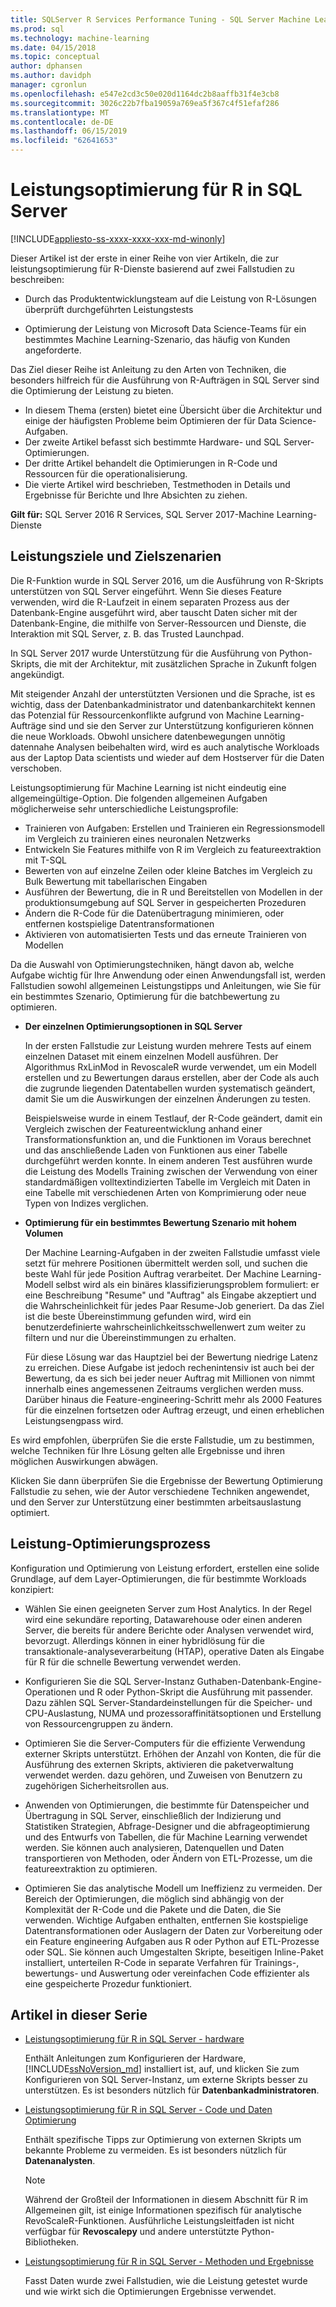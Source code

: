 ```yaml
---
title: SQLServer R Services Performance Tuning - SQL Server Machine Learning-Dienste
ms.prod: sql
ms.technology: machine-learning
ms.date: 04/15/2018
ms.topic: conceptual
author: dphansen
ms.author: davidph
manager: cgronlun
ms.openlocfilehash: e547e2cd3c50e020d1164dc2b8aaffb31f4e3cb8
ms.sourcegitcommit: 3026c22b7fba19059a769ea5f367c4f51efaf286
ms.translationtype: MT
ms.contentlocale: de-DE
ms.lasthandoff: 06/15/2019
ms.locfileid: "62641653"
---
```

# <a name="performance-tuning-for-r-in-sql-server"></a>Leistungsoptimierung für R in SQL Server
[!INCLUDE[appliesto-ss-xxxx-xxxx-xxx-md-winonly](../../includes/appliesto-ss-xxxx-xxxx-xxx-md-winonly.md)]

Dieser Artikel ist der erste in einer Reihe von vier Artikeln, die zur leistungsoptimierung für R-Dienste basierend auf zwei Fallstudien zu beschreiben:

- Durch das Produktentwicklungsteam auf die Leistung von R-Lösungen überprüft durchgeführten Leistungstests

- Optimierung der Leistung von Microsoft Data Science-Teams für ein bestimmtes Machine Learning-Szenario, das häufig von Kunden angeforderte.

Das Ziel dieser Reihe ist Anleitung zu den Arten von Techniken, die besonders hilfreich für die Ausführung von R-Aufträgen in SQL Server sind die Optimierung der Leistung zu bieten.

+ In diesem Thema (ersten) bietet eine Übersicht über die Architektur und einige der häufigsten Probleme beim Optimieren der für Data Science-Aufgaben.
+ Der zweite Artikel befasst sich bestimmte Hardware- und SQL Server-Optimierungen.
+ Der dritte Artikel behandelt die Optimierungen in R-Code und Ressourcen für die operationalisierung.
+ Die vierte Artikel wird beschrieben, Testmethoden in Details und Ergebnisse für Berichte und Ihre Absichten zu ziehen.

**Gilt für:** SQL Server 2016 R Services, SQL Server 2017-Machine Learning-Dienste

## <a name="performance-goals-and-targeted-scenarios"></a>Leistungsziele und Zielszenarien

Die R-Funktion wurde in SQL Server 2016, um die Ausführung von R-Skripts unterstützen von SQL Server eingeführt. Wenn Sie dieses Feature verwenden, wird die R-Laufzeit in einem separaten Prozess aus der Datenbank-Engine ausgeführt wird, aber tauscht Daten sicher mit der Datenbank-Engine, die mithilfe von Server-Ressourcen und Dienste, die Interaktion mit SQL Server, z. B. das Trusted Launchpad.

In SQL Server 2017 wurde Unterstützung für die Ausführung von Python-Skripts, die mit der Architektur, mit zusätzlichen Sprache in Zukunft folgen angekündigt.

Mit steigender Anzahl der unterstützten Versionen und die Sprache, ist es wichtig, dass der Datenbankadministrator und datenbankarchitekt kennen das Potenzial für Ressourcenkonflikte aufgrund von Machine Learning-Aufträge sind und sie den Server zur Unterstützung konfigurieren können die neue Workloads. Obwohl unsichere datenbewegungen unnötig datennahe Analysen beibehalten wird, wird es auch analytische Workloads aus der Laptop Data scientists und wieder auf dem Hostserver für die Daten verschoben.

Leistungsoptimierung für Machine Learning ist nicht eindeutig eine allgemeingültige-Option. Die folgenden allgemeinen Aufgaben möglicherweise sehr unterschiedliche Leistungsprofile:

- Trainieren von Aufgaben: Erstellen und Trainieren ein Regressionsmodell im Vergleich zu trainieren eines neuronalen Netzwerks
- Entwickeln Sie Features mithilfe von R im Vergleich zu featureextraktion mit T-SQL
- Bewerten von auf einzelne Zeilen oder kleine Batches im Vergleich zu Bulk Bewertung mit tabellarischen Eingaben
- Ausführen der Bewertung, die in R und Bereitstellen von Modellen in der produktionsumgebung auf SQL Server in gespeicherten Prozeduren
- Ändern die R-Code für die Datenübertragung minimieren, oder entfernen kostspielige Datentransformationen
- Aktivieren von automatisierten Tests und das erneute Trainieren von Modellen

Da die Auswahl von Optimierungstechniken, hängt davon ab, welche Aufgabe wichtig für Ihre Anwendung oder einen Anwendungsfall ist, werden Fallstudien sowohl allgemeinen Leistungstipps und Anleitungen, wie Sie für ein bestimmtes Szenario, Optimierung für die batchbewertung zu optimieren.

+ **Der einzelnen Optimierungsoptionen in SQL Server**

    In der ersten Fallstudie zur Leistung wurden mehrere Tests auf einem einzelnen Dataset mit einem einzelnen Modell ausführen. Der Algorithmus RxLinMod in RevoscaleR wurde verwendet, um ein Modell erstellen und zu Bewertungen daraus erstellen, aber der Code als auch die zugrunde liegenden Datentabellen wurden systematisch geändert, damit Sie um die Auswirkungen der einzelnen Änderungen zu testen.

    Beispielsweise wurde in einem Testlauf, der R-Code geändert, damit ein Vergleich zwischen der Featureentwicklung anhand einer Transformationsfunktion an, und die Funktionen im Voraus berechnet und das anschließende Laden von Funktionen aus einer Tabelle durchgeführt werden konnte. In einem anderen Test ausführen wurde die Leistung des Modells Training zwischen der Verwendung von einer standardmäßigen volltextindizierten Tabelle im Vergleich mit Daten in eine Tabelle mit verschiedenen Arten von Komprimierung oder neue Typen von Indizes verglichen.

+ **Optimierung für ein bestimmtes Bewertung Szenario mit hohem Volumen**

    Der Machine Learning-Aufgaben in der zweiten Fallstudie umfasst viele setzt für mehrere Positionen übermittelt werden soll, und suchen die beste Wahl für jede Position Auftrag verarbeitet. Der Machine Learning-Modell selbst wird als ein binäres klassifizierungsproblem formuliert: er eine Beschreibung "Resume" und "Auftrag" als Eingabe akzeptiert und die Wahrscheinlichkeit für jedes Paar Resume-Job generiert. Da das Ziel ist die beste Übereinstimmung gefunden wird, wird ein benutzerdefinierte wahrscheinlichkeitsschwellenwert zum weiter zu filtern und nur die Übereinstimmungen zu erhalten.

    Für diese Lösung war das Hauptziel bei der Bewertung niedrige Latenz zu erreichen. Diese Aufgabe ist jedoch rechenintensiv ist auch bei der Bewertung, da es sich bei jeder neuer Auftrag mit Millionen von nimmt innerhalb eines angemessenen Zeitraums verglichen werden muss. Darüber hinaus die Feature-engineering-Schritt mehr als 2000 Features für die einzelnen fortsetzen oder Auftrag erzeugt, und einen erheblichen Leistungsengpass wird.

Es wird empfohlen, überprüfen Sie die erste Fallstudie, um zu bestimmen, welche Techniken für Ihre Lösung gelten alle Ergebnisse und ihren möglichen Auswirkungen abwägen.

Klicken Sie dann überprüfen Sie die Ergebnisse der Bewertung Optimierung Fallstudie zu sehen, wie der Autor verschiedene Techniken angewendet, und den Server zur Unterstützung einer bestimmten arbeitsauslastung optimiert.

## <a name="performance-optimization-process"></a>Leistung-Optimierungsprozess

Konfiguration und Optimierung von Leistung erfordert, erstellen eine solide Grundlage, auf dem Layer-Optimierungen, die für bestimmte Workloads konzipiert:

- Wählen Sie einen geeigneten Server zum Host Analytics. In der Regel wird eine sekundäre reporting, Datawarehouse oder einen anderen Server, die bereits für andere Berichte oder Analysen verwendet wird, bevorzugt. Allerdings können in einer hybridlösung für die transaktionale-analyseverarbeitung (HTAP), operative Daten als Eingabe für R für die schnelle Bewertung verwendet werden.

- Konfigurieren Sie die SQL Server-Instanz Guthaben-Datenbank-Engine-Operationen und R oder Python-Skript die Ausführung mit passender. Dazu zählen SQL Server-Standardeinstellungen für die Speicher- und CPU-Auslastung, NUMA und prozessoraffinitätsoptionen und Erstellung von Ressourcengruppen zu ändern.

- Optimieren Sie die Server-Computers für die effiziente Verwendung externer Skripts unterstützt. Erhöhen der Anzahl von Konten, die für die Ausführung des externen Skripts, aktivieren die paketverwaltung verwendet werden. dazu gehören, und Zuweisen von Benutzern zu zugehörigen Sicherheitsrollen aus.

- Anwenden von Optimierungen, die bestimmte für Datenspeicher und Übertragung in SQL Server, einschließlich der Indizierung und Statistiken Strategien, Abfrage-Designer und die abfrageoptimierung und des Entwurfs von Tabellen, die für Machine Learning verwendet werden. Sie können auch analysieren, Datenquellen und Daten transportieren von Methoden, oder Ändern von ETL-Prozesse, um die featureextraktion zu optimieren.

- Optimieren Sie das analytische Modell um Ineffizienz zu vermeiden. Der Bereich der Optimierungen, die möglich sind abhängig von der Komplexität der R-Code und die Pakete und die Daten, die Sie verwenden. Wichtige Aufgaben enthalten, entfernen Sie kostspielige Datentransformationen oder Auslagern der Daten zur Vorbereitung oder ein Feature engineering Aufgaben aus R oder Python auf ETL-Prozesse oder SQL. Sie können auch Umgestalten Skripte, beseitigen Inline-Paket installiert, unterteilen R-Code in separate Verfahren für Trainings-, bewertungs- und Auswertung oder vereinfachen Code effizienter als eine gespeicherte Prozedur funktioniert.

## <a name="articles-in-this-series"></a>Artikel in dieser Serie

+ [Leistungsoptimierung für R in SQL Server - hardware](../r/sql-server-configuration-r-services.md)

    Enthält Anleitungen zum Konfigurieren der Hardware, [!INCLUDE[ssNoVersion_md](../../includes/ssnoversion-md.md)] installiert ist, auf, und klicken Sie zum Konfigurieren von SQL Server-Instanz, um externe Skripts besser zu unterstützen. Es ist besonders nützlich für **Datenbankadministratoren**.

+ [Leistungsoptimierung für R in SQL Server - Code und Daten Optimierung](../r/r-and-data-optimization-r-services.md)

    Enthält spezifische Tipps zur Optimierung von externen Skripts um bekannte Probleme zu vermeiden. Es ist besonders nützlich für **Datenanalysten**.

    > [!NOTE]
    > Während der Großteil der Informationen in diesem Abschnitt für R im Allgemeinen gilt, ist einige Informationen spezifisch für analytische RevoScaleR-Funktionen. Ausführliche Leistungsleitfaden ist nicht verfügbar für **Revoscalepy** und andere unterstützte Python-Bibliotheken.
    >

+ [Leistungsoptimierung für R in SQL Server - Methoden und Ergebnisse](../r/performance-case-study-r-services.md)

    Fasst Daten wurde zwei Fallstudien, wie die Leistung getestet wurde und wie wirkt sich die Optimierungen Ergebnisse verwendet.
